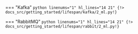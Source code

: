 === "Kafka"
    ```python linenums="1" hl_lines="14 21"
    {!> docs_src/getting_started/lifespan/kafka/2_ml.py!}
    ```

=== "RabbitMQ"
    ```python linenums="1" hl_lines="14 21"
    {!> docs_src/getting_started/lifespan/rabbit/2_ml.py!}
    ```